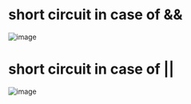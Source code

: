 # short circuit in case of &&

![image](https://github.com/asem-hamid/learn-c/assets/155321064/7cddfe4a-0af8-42c1-a333-c32db02909d0)


# short circuit in case of ||

![image](https://github.com/asem-hamid/learn-c/assets/155321064/599cac69-6768-4255-98a1-617f4686c4d4)
